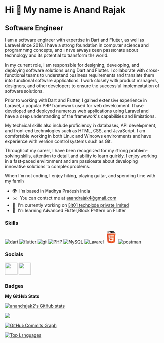 Hi 👋 My name is Anand Rajak
============================

Software Engineer
-----------------

I am a software engineer with expertise in Dart and Flutter, as well as Laravel since 2018. I have a strong foundation in computer science and programming concepts, and I have always been passionate about technology and its potential to transform the world.

In my current role, I am responsible for designing, developing, and deploying software solutions using Dart and Flutter. I collaborate with cross-functional teams to understand business requirements and translate them into functional software applications. I work closely with product managers, designers, and other developers to ensure the successful implementation of software solutions.

Prior to working with Dart and Flutter, I gained extensive experience in Laravel, a popular PHP framework used for web development. I have developed and deployed numerous web applications using Laravel and have a deep understanding of the framework's capabilities and limitations.

My technical skills also include proficiency in databases, API development, and front-end technologies such as HTML, CSS, and JavaScript. I am comfortable working in both Linux and Windows environments and have experience with version control systems such as Git.

Throughout my career, I have been recognized for my strong problem-solving skills, attention to detail, and ability to learn quickly. I enjoy working in a fast-paced environment and am passionate about developing innovative solutions to complex problems.

When I'm not coding, I enjoy hiking, playing guitar, and spending time with my family

* 🌍  I'm based in Madhya Pradesh India
* ✉️  You can contact me at [anandrajak4@gmail.com](mailto:anandrajak4@gmail.com)
* 🚀  I'm currently working on [Bit01 techplode private limited](http://https://bit01.tech/)
* 🧠  I'm learning Advanced Flutter,Block Pettern on Flutter

### Skills

<p align="left">
<a href="https://dart.dev" target="_blank" rel="noreferrer"> <img src="https://www.vectorlogo.zone/logos/dartlang/dartlang-icon.svg" alt="dart" width="40" height="40"/> </a> 
<a href="https://flutter.dev" target="_blank" rel="noreferrer"> <img src="https://www.vectorlogo.zone/logos/flutterio/flutterio-icon.svg" alt="flutter" width="40" height="40"/> </a> 
<a href="https://git-scm.com/" target="_blank" rel="noreferrer"> <img src="https://www.vectorlogo.zone/logos/git-scm/git-scm-icon.svg" alt="git" width="40" height="40"/> </a> 
<a href="https://www.php.net/" target="_blank" rel="noreferrer"><img src="https://raw.githubusercontent.com/danielcranney/readme-generator/main/public/icons/skills/php-colored.svg" width="36" height="36" alt="PHP" /></a>
<a href="https://www.mysql.com/" target="_blank" rel="noreferrer"><img src="https://raw.githubusercontent.com/danielcranney/readme-generator/main/public/icons/skills/mysql-colored.svg" width="36" height="36" alt="MySQL" /></a>
<a href="https://laravel.com/" target="_blank" rel="noreferrer"><img src="https://raw.githubusercontent.com/danielcranney/readme-generator/main/public/icons/skills/laravel-colored.svg" width="36" height="36" alt="Lavarel" /></a>
<a href="https://www.w3.org/html/" target="_blank" rel="noreferrer"> <img src="https://raw.githubusercontent.com/devicons/devicon/master/icons/html5/html5-original-wordmark.svg" alt="html5" width="40" height="40"/> </a> 
<a href="https://postman.com" target="_blank" rel="noreferrer"> <img src="https://www.vectorlogo.zone/logos/getpostman/getpostman-icon.svg" alt="postman" width="40" height="40"/> </a>
</p>


### Socials

<p align="left">
  <a href="https://www.github.com/anandrajak2" target="_blank" rel="noreferrer"><img src="https://raw.githubusercontent.com/danielcranney/readme-generator/main/public/icons/socials/github.svg" width="40" height="40" /></a>
  <a href="https://www.linkedin.com/in/anand-rajak-850834106/" target="_blank" rel="noreferrer"><img src="https://raw.githubusercontent.com/danielcranney/readme-generator/main/public/icons/socials/linkedin.svg" width="40" height="40" /></a>

</p>


### Badges

<b>My GitHub Stats</b>

<a href="http://www.github.com/anandrajak2"><img src="https://github-readme-stats.vercel.app/api?username=anandrajak2&show_icons=true&hide=&count_private=true&title_color=3382ed&text_color=ffffff&icon_color=0891b2&bg_color=1c1917&hide_border=true&show_icons=true" alt="anandrajak2's GitHub stats" /></a>

<a href="http://www.github.com/anandrajak2"><img src="https://github-readme-streak-stats.herokuapp.com/?user=anandrajak2&stroke=ffffff&background=1c1917&ring=3382ed&fire=3382ed&currStreakNum=ffffff&currStreakLabel=3382ed&sideNums=ffffff&sideLabels=ffffff&dates=ffffff&hide_border=true" /></a>

<a href="http://www.github.com/anandrajak2"><img src="https://activity-graph.herokuapp.com/graph?username=anandrajak2&bg_color=1c1917&color=ffffff&line=0891b2&point=ffffff&area_color=1c1917&area=true&hide_border=true&custom_title=GitHub%20Commits%20Graph" alt="GitHub Commits Graph" /></a>

<a href="https://github.com/anandrajak2" align="left"><img src="https://github-readme-stats.vercel.app/api/top-langs/?username=anandrajak2&langs_count=10&title_color=3382ed&text_color=ffffff&icon_color=0891b2&bg_color=1c1917&hide_border=true&locale=en&custom_title=Top%20%Languages" alt="Top Languages" /></a>
